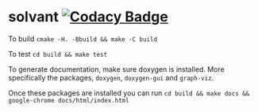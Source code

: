 # solvant [![Codacy Badge](https://api.codacy.com/project/badge/Grade/d33593faf7ee4367a5fc0909531dfb31)](https://app.codacy.com/manual/llyr-who/solvant?utm_source=github.com&utm_medium=referral&utm_content=llyr-who/solvant&utm_campaign=Badge_Grade_Dashboard)

To build
`cmake -H. -Bbuild && make -C build`

To test
`cd build && make test`

To generate documentation, make sure doxygen is installed. More specifically the packages, `doxygen`, `doxygen-gui` and
`graph-viz`.

Once these packages are installed you can run
`cd build && make docs && google-chrome docs/html/index.html`
